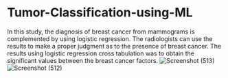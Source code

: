 # Tumor-Classification-using-ML
In this study, the diagnosis of breast cancer from mammograms is complemented by using logistic regression. The radiologists can use the results to make a proper judgment as to the presence of breast cancer. The results using logistic regression cross tabulation was to obtain the significant values between the breast cancer factors.
![Screenshot (513)](https://user-images.githubusercontent.com/108543370/221345016-e3634cb8-e8e2-45d8-8e23-957aecea52db.png)
![Screenshot (512)](https://user-images.githubusercontent.com/108543370/221345022-00f41bbb-9428-496d-a17a-9f050195aeaf.png)
